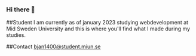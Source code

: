 ### Hi there 👋

<!--
**WallerArch/WallerArch** is a ✨ _special_ ✨ repository because its `README.md` (this file) appears on your GitHub profile.

Here are some ideas to get you started:

- 🔭 I’m currently working on ...
- 🌱 I’m currently learning ...
- 👯 I’m looking to collaborate on ...
- 🤔 I’m looking for help with ...
- 💬 Ask me about ...
- 📫 How to reach me: ...
- 😄 Pronouns: ...
- ⚡ Fun fact: ...
-->

##Student
I am currently as of january 2023 studying webdevelopment at Mid Sweden University and this is where you'll find what I made during my studies.

##Contact
bjan1400@student.miun.se
